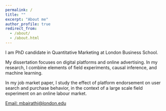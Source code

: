 ```yaml
---
permalink: /
title: ""
excerpt: "About me"
author_profile: true
redirect_from: 
  - /about/
  - /about.html
---
```


I am PhD candidate in Quantitative Marketing at London Business School.

My dissertation focuses on digital platforms and online advertising. In my research, I combine elements of field experiments, causal inference, and machine learning.

In my job market paper, I study the effect of platform endorsement on user search and purchase behavior, in the context of a large scale field experiment on an online labour market.

[Email: mbairathi@london.edu](mailto:mbairathi@london.edu)

